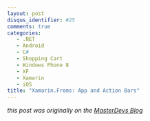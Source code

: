```yaml
---
layout: post
disqus_identifier: #25
comments: true
categories:
   - .NET
   - Android
   - C#
   - Shopping Cart
   - Windows Phone 8
   - XF
   - Xamarin
   - iOS
title: "Xamarin.Froms: App and Action Bars"
---
```


_this post was originally on the [MasterDevs Blog](http://blog.masterdevs.com/xf-day-9/)_
